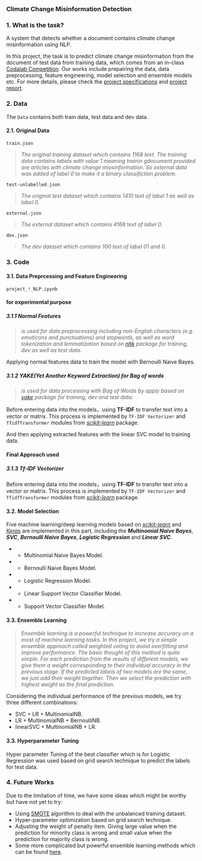 
### Climate Change Misinformation Detection


### 1. What is the task? 
A system that detects whether a document contains climate change misinformation using NLP.




In this project, the task is to predict climate change misinformation from the document of test data from training data, which comes from an in-class [Codalab Competition](https://competitions.codalab.org/competitions/24205). Our works include prepairing the data, data preprocessing, feature engineering, model selection and ensemble models etc. For more details, please check the [project specifications](https://github.com/amarbabuta/NLP-Project/blob/master/project%20.pdf) and [project report](https://github.com/amarbabuta/NLP-Project/blob/master/COMP90042-%20Project%20report.pdf).

### 2. Data
The `Data` contains both train data, test data and dev data.
#### 2.1. Original Data
`train.json`
> _The original training dataset which contains 1168 text. The training data contains labels with value 1 meaning trainin gdocument provided are articles with climate change miosinformation. So external data was added of label 0 to make it a binary classifiction problem._



`test-unlabelled.json`
> _The original test dataset which contains 1410 text of label 1 as well as label 0._

`external.json`
> _The external dataset which contains 4168 text of label 0._


`dev.json`
> _The dev dataset which contains 100 text of label 01 and 0._




### 3. Code
#### 3.1. Data Preprcessing and Feature Engineering
`project_!_NLP.ipynb`
#### for experimental purpose
##### 3.1.1 Normal Features
> _is used for data preprocessing including non-English characters (e.g. emoticons and punctuations) and stopwords, as well as word tokenization and lemmatization based on [nltk](https://www.nltk.org/) package for training, dev as well as test data._

Applying normal features data to train the model with Bernoulli Naive Bayes.



##### 3.1.2 YAKE(Yet Another Keyword Extraction) for Bag of words

> _is used for data processing with Bag of Words by apply based on [yake](https://github.com/LIAAD/yake) package for training, dev and test data._



Before entering data into the models，using **TF-IDF** to transfer text into a vector or matrix. This process is implemented by `TF-IDF Vectorizer` and `TfidfTransformer` modules from [_scikit-learn_](https://scikit-learn.org/stable/) package.


And then applying extracted features with the linear SVC model to training data.

#### Final Approach used
##### 3.1.3 Tf-IDF Vectorizer

Before entering data into the models，using **TF-IDF** to transfer text into a vector or matrix. This process is implemented by `TF-IDF Vectorizer` and `TfidfTransformer` modules from [_scikit-learn_](https://scikit-learn.org/stable/) package.



#### 3.2. Model Selection
Five machine learning/deep learning models based on [_scikit-learn_](https://scikit-learn.org/stable/) and [_Keras_](https://keras.io/) are implemented in this part, including the **_Multinomial Naive Bayes_**, **_SVC_**, **_Bernoulli Naive Bayes_**, **_Logistic Regression_** and **_Linear SVC_**.

* - Multinomial Naive Bayes Model.
* - Bernoulli Naive Bayes Model.
* - Logistic Regression Model.
* - Linear Support Vector Classifier Model.
* - Support Vector Classifier Model.

#### 3.3. Ensemble Learning

> _Ensemble learning is a powerful technique to increase accuracy on a most of machine learning tasks. In this project, we try a simple ensemble approach called weighted voting to avoid overfitting and improve performance. The basic thought of this method is quite simple. For each prediction from the results of different models, we give them a weight corresponding to their individual accuracy in the previous stage. If the predicted labels of two models are the same, we just add their weight together. Then we select the prediction with highest weight as the final prediction._

Considering the individual performance of the previous models, we try three different combinations: 
* SVC + LR + MultinomialNB.
* LR + MultinomialNB + BernoulliNB.
* linearSVC + MultinomialNB + LR.

#### 3.3. Hyperparameter Tuning

Hyper parameter Tuning of the best classifier which is for Logistic Regression was used based on grid search technique to predict the labels for test data.

### 4. Future Works
Due to the limitation of time, we have some ideas which might be worthy but have not yet to try:
* Using [SMOTE](https://arxiv.org/pdf/1106.1813.pdf) algorithm to deal with the unbalanced training dataset.
* Hyper-parameter optimization based on grid search technique.
* Adjusting the weight of penalty item. Giving large value when the prediction for minority class is wrong and small value when the  prediction for majority class is wrong.
* Some more complicated but powerful ensemble learning methods which can be found [here](https://mlwave.com/kaggle-ensembling-guide/).
